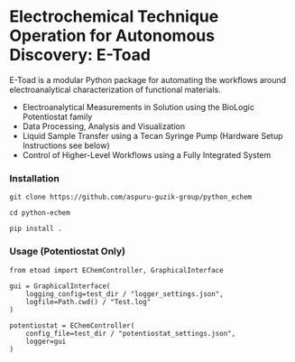 # Electrochemical Technique Operation for Autonomous Discovery: E-Toad

E-Toad is a modular Python package for automating the workflows around electroanalytical characterization of functional materials. 
- Electroanalytical Measurements in Solution using the BioLogic Potentiostat family
- Data Processing, Analysis and Visualization 
- Liquid Sample Transfer using a Tecan Syringe Pump (Hardware Setup Instructions see below)
- Control of Higher-Level Workflows using a Fully Integrated System 


### Installation
```
git clone https://github.com/aspuru-guzik-group/python_echem

cd python-echem

pip install .
```

### Usage (Potentiostat Only)
```
from etoad import EChemController, GraphicalInterface

gui = GraphicalInterface(
    logging_config=test_dir / "logger_settings.json",
    logfile=Path.cwd() / "Test.log"
)

potentiostat = EChemController(
    config_file=test_dir / "potentiostat_settings.json",
    logger=gui
)
```